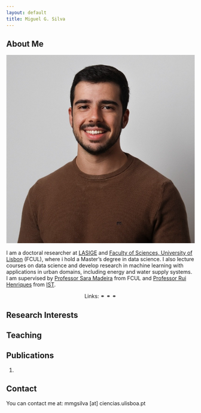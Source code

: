 ```yaml
---
layout: default
title: Miguel G. Silva
---
```


## About Me

<img class="profile-picture" src="me.jpeg">

I am a doctoral researcher at <a target="_blank" href="https://www.lasige.pt/">LASIGE</a> and <a target="_blank" href="https://ciencias.ulisboa.pt/">Faculty of Sciences, University of Lisbon</a> (FCUL), where i hold a Master’s degree in data science. I also lecture courses on data science and develop research in machine learning with applications in urban domains, including energy and water supply systems.  I am supervised by <a target="_blank" href="https://saracmadeira.wordpress.com/">Professor Sara Madeira</a> from FCUL and <a target="_blank" href="https://web.ist.utl.pt/rmch/">Professor Rui Henriques</a> from <a target="_blank" href="https://tecnico.ulisboa.pt/">IST</a>.

<p align="center">
Links:
  <a target="_blank" href="https://scholar.google.com/citations?user=d2wE68gAAAAJ"><i class="fas fa-graduation-cap"></i></a> ⚭
  <a target="_blank" href="https://orcid.org/0000-0002-1459-8096"><i class="fab fa-orcid"></i></a> ⚭
  <a target="_blank" href="https://github.com/MiguelGarcaoSilva/"><i class="fab fa-github"></i></a> ⚭
  <a target="_blank" href="https://www.linkedin.com/in/miguelgarcaosilva/"><i class="fab fa-linkedin"></i></a>
</p>

## Research Interests


## Teaching



## Publications

1. 

## Contact

You can contact me at: mmgsilva [at] ciencias.ulisboa.pt

